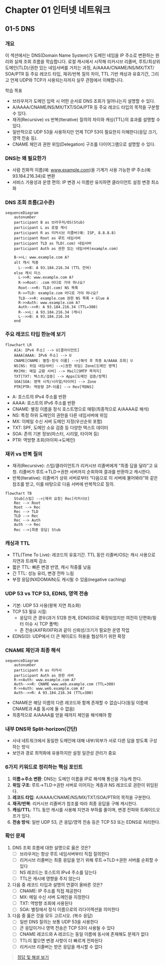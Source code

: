 # Chapter 01 인터넷 네트워크

## 01-5 DNS

### 개요
이 섹션에서는 DNS(Domain Name System)가 도메인 네임을 IP 주소로 변환하는 원리와 실제 조회 흐름을 학습합니다. 로컬 캐시에서 시작해 리커시브 리졸버, 루트/최상위 도메인(TLD)/권한 있는 네임서버를 거치는 과정, A/AAAA/CNAME/NS/MX/TXT/ SOA/PTR 등 주요 레코드 타입, 재귀/반복 질의 차이, TTL 기반 캐싱과 유효기간, 그리고 언제 UDP와 TCP가 사용되는지까지 실무 관점에서 이해합니다.

학습 목표
- 브라우저가 도메인 입력 시 어떤 순서로 DNS 조회가 일어나는지 설명할 수 있다.
- A/AAAA/CNAME/NS/MX/TXT/SOA/PTR 등 주요 레코드 타입의 목적을 구분할 수 있다.
- 재귀(Recursive) vs 반복(Iterative) 질의의 차이와 캐싱(TTL)의 효과를 설명할 수 있다.
- 일반적으로 UDP 53을 사용하지만 언제 TCP 53이 필요한지 이해한다(응답 크기, 영역 전송 등).
- CNAME 체인과 권한 위임(Delegation) 구조를 다이어그램으로 설명할 수 있다.

### DNS는 왜 필요한가
- 사람 친화적 이름(예: www.example.com)을 기계가 사용 가능한 IP 주소(예: 93.184.216.34)로 변환
- 서비스 가용성과 운영 편의: IP 변경 시 이름만 유지하면 클라이언트 설정 변경 최소화

### DNS 조회 흐름(고수준)
```mermaid
sequenceDiagram
    autonumber
    participant B as 브라우저/OS(Stub)
    participant L as 로컬 캐시
    participant R as 리커시브 리졸버(예: ISP, 8.8.8.8)
    participant Root as 루트 네임서버
    participant TLD as TLD(.com) 네임서버
    participant Auth as 권한 있는 네임서버(example.com)

    B->>L: www.example.com A?
    alt 캐시 적중
      L-->>B: A 93.184.216.34 (TTL 잔여)
    else 캐시 미스
      L->>R: www.example.com A?
      R->>Root: .com 어디로 가야 하나요?
      Root-->>R: TLD(.com) NS 목록
      R->>TLD: example.com 어디로 가야 하나요?
      TLD-->>R: example.com 권한 NS 목록 + Glue A
      R->>Auth: www.example.com A?
      Auth-->>R: A 93.184.216.34 (TTL=300)
      R-->>L: A 93.184.216.34 (캐시)
      L-->>B: A 93.184.216.34
    end
```

### 주요 레코드 타입 한눈에 보기
```mermaid
flowchart LR
    A[A: IPv4 주소] --> U[클라이언트]
    AAAA[AAAA: IPv6 주소] --> U
    CNAME[CNAME: 별칭-정식 이름] -->|해석 후 최종 A/AAAA 조회| U
    NS[NS: 위임 네임서버] -->|권한 위임| Zone[도메인 영역]
    MX[MX: 메일 교환 서버] --> Mail[SMTP 목적지]
    TXT[TXT: 텍스트/검증] --> Apps[도메인 검증/정책]
    SOA[SOA: 영역 시작/시리얼/타이머] --> Zone
    PTR[PTR: 역방향 IP-이름] --> Rev[역DNS]
```

- A: 호스트의 IPv4 주소를 반환
- AAAA: 호스트의 IPv6 주소를 반환
- CNAME: 별칭 이름을 정식 호스트명으로 매핑(최종적으로 A/AAAA로 해석)
- NS: 특정 하위 도메인의 권한을 다른 네임서버에 위임
- MX: 이메일 수신 서버 도메인 지정(우선순위 포함)
- TXT: SPF, 도메인 소유 검증 등 다양한 텍스트 데이터
- SOA: 존의 기본 정보(마스터, 시리얼, 타이머 등)
- PTR: 역방향 조회(아이피→도메인)

### 재귀 vs 반복 질의
- 재귀(Recursive): 스텁/클라이언트가 리커시브 리졸버에게 “최종 답을 달라”고 요청. 리졸버가 루트→TLD→권한 서버까지 순회하여 결과를 반환하고 캐시한다.
- 반복(Iterative): 리졸버가 상위 서버로부터 “다음으로 이 서버에 물어봐라”와 같은 참조를 받고, 이를 바탕으로 다음 서버에 반복적으로 질의.

```mermaid
flowchart TB
    Stub[스텁] -->|재귀 요청| Rec[리커시브]
    Rec --> Root
    Root --> Rec
    Rec --> TLD
    TLD --> Rec
    Rec --> Auth
    Auth --> Rec
    Rec -->|최종 응답| Stub
```

### 캐싱과 TTL
- TTL(Time To Live): 레코드의 유효기간. TTL 동안 리졸버/OS는 캐시 사용으로 지연과 트래픽 감소
- 짧은 TTL: 빠른 변경 반영, 캐시 적중률 낮음
- 긴 TTL: 성능 유리, 변경 전파 느림
- 부정 응답(NXDOMAIN)도 캐시될 수 있음(negative caching)

### UDP 53 vs TCP 53, EDNS, 영역 전송
- 기본: UDP 53 사용(왕복 지연 최소화)
- TCP 53 필요 시점:
  - 응답이 큰 경우(과거 512B 한계, EDNS(0)로 확장되었지만 여전히 단편화/필터 이슈 시 TCP 폴백)
  - 존 전송(AXFR/IXFR)과 같이 신뢰성/크기가 필요한 운영 작업
- EDNS(0): UDP에서 더 큰 페이로드 허용을 협상하기 위한 확장

### CNAME 체인과 최종 해석
```mermaid
sequenceDiagram
    autonumber
    participant R as 리커서
    participant Auth as 권한 서버
    R->>Auth: www.example.com A?
    Auth-->>R: CNAME www.web.example.com (TTL=300)
    R->>Auth: www.web.example.com A?
    Auth-->>R: A 93.184.216.34 (TTL=300)
```

- CNAME은 해당 이름의 다른 레코드와 함께 존재할 수 없습니다(동일 이름에 CNAME과 A를 동시에 둘 수 없음)
- 최종적으로 A/AAAA를 얻을 때까지 체인을 해석해야 함

### 내부 DNS와 Split-horizon(간단)
- 사내 네트워크에서 동일한 도메인에 대해 내부/외부가 서로 다른 답을 받도록 구성하는 방식
- 보안과 경로 최적화에 유용하지만 설정 일관성 관리가 중요

### 6가지 키워드로 정리하는 핵심 포인트
1. **이름→주소 변환**: DNS는 도메인 이름을 IP로 해석해 통신을 가능케 한다.
2. **위임 구조**: 루트→TLD→권한 서버로 이어지는 계층과 NS 레코드로 권한이 위임된다.
3. **레코드 타입**: A/AAAA/CNAME/NS/MX/TXT/SOA/PTR의 목적을 구분한다.
4. **재귀/반복**: 리커시브 리졸버가 참조를 따라 최종 응답을 구해 캐시한다.
5. **캐싱/TTL**: TTL 동안 캐시를 사용해 지연과 부하를 줄이며, 변경 전파와 트레이드오프가 있다.
6. **전송 방식**: 일반 UDP 53, 큰 응답/영역 전송 등은 TCP 53 또는 EDNS로 처리한다.

### 확인 문제
1. DNS 조회 흐름에 대한 설명으로 옳은 것은?
    - [ ] 브라우저는 항상 루트 네임서버부터 직접 질의한다
    - [ ] 리커시브 리졸버는 최종 응답을 얻기 위해 루트→TLD→권한 서버를 순회할 수 있다
    - [ ] NS 레코드는 호스트의 IPv4 주소를 담는다
    - [ ] TTL은 캐시에 영향을 주지 않는다

2. 다음 중 레코드 타입과 설명의 연결이 올바른 것은?
    - [ ] CNAME: IP 주소를 직접 제공한다
    - [ ] MX: 메일 수신 서버 도메인을 지정한다
    - [ ] TXT: 역방향 조회에 사용된다
    - [ ] SOA: 별칭에서 정식 이름으로의 리다이렉션을 의미한다

3. 다음 중 옳은 것을 모두 고르시오. (복수 응답)
    - [ ] 일반 DNS 질의는 보통 UDP 53을 사용한다
    - [ ] 큰 응답이거나 영역 전송은 TCP 53이 사용될 수 있다
    - [ ] CNAME 레코드와 A 레코드는 동일 이름에 동시에 존재해도 문제가 없다
    - [ ] TTL이 짧으면 변경 사항이 더 빠르게 전파된다
    - [ ] 리커시브 리졸버는 받은 응답을 캐시할 수 없다

> [정답 및 해설 보기](../answers_and_explanations.md#ans-01-5-dns)
